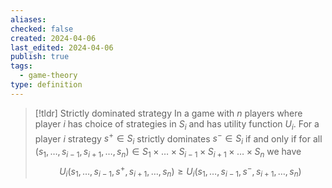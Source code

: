 ```yaml
---
aliases: 
checked: false
created: 2024-04-06
last_edited: 2024-04-06
publish: true
tags:
  - game-theory
type: definition
---
```

>[!tldr] Strictly dominated strategy
>In a game with $n$ players where player $i$ has choice of strategies in $S_i$ and has utility function $U_i$. For a player $i$ strategy $s^{+} \in S_i$ strictly dominates $s^- \in S_i$ if and only if for all $(s_1, \ldots, s_{i-1}, s_{i+1}, \ldots, s_n) \in S_1 \times \ldots \times S_{i-1} \times S_{i+1} \times \ldots \times S_n$  we have
>$$U_i(s_1, \ldots, s_{i-1}, s^+, s_{i+1}, \ldots, s_n) \geq U_i(s_1, \ldots, s_{i-1}, s^-, s_{i+1}, \ldots, s_n) $$

